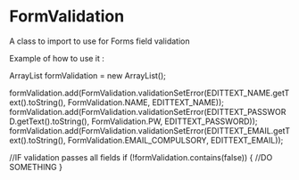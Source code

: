 FormValidation
==============

A class to import to use for Forms field validation

Example of how to use it :

ArrayList<Boolean> formValidation = new ArrayList<Boolean>();

formValidation.add(FormValidation.validationSetError(EDITTEXT_NAME.getText().toString(), FormValidation.NAME, EDITTEXT_NAME));
formValidation.add(FormValidation.validationSetError(EDITTEXT_PASSWORD.getText().toString(), FormValidation.PW, EDITTEXT_PASSWORD));
formValidation.add(FormValidation.validationSetError(EDITTEXT_EMAIL.getText().toString(), FormValidation.EMAIL_COMPULSORY, EDITTEXT_EMAIL));

//IF validation passes all fields
if (!formValidation.contains(false)) {
  //DO SOMETHING
}
